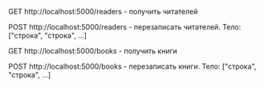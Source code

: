 GET http://localhost:5000/readers - получить читателей

POST http://localhost:5000/readers - перезаписать читателей. Тело: ["строка", "строка", ...]

GET http://localhost:5000/books - получить книги

POST http://localhost:5000/books - перезаписать книги. Тело: ["строка", "строка", ...]
